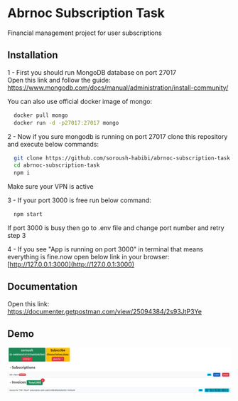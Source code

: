 
# Abrnoc Subscription Task

Financial management project for user subscriptions

## Installation

1 - First you should run MongoDB database on port 27017      
Open this link and follow the guide: https://www.mongodb.com/docs/manual/administration/install-community/    

You can also use official docker image of mongo:

```bash
  docker pull mongo
  docker run -d -p27017:27017 mongo
```
2 - Now if you sure mongodb is running on port 27017 clone this repository and execute below commands:
```bash
  git clone https://github.com/soroush-habibi/abrnoc-subscription-task.git
  cd abrnoc-subscription-task
  npm i
```
Make sure your VPN is active      

3 - If your port 3000 is free run below command:
```bash
  npm start
```

If port 3000 is busy then go to .env file and change port number and retry step 3      

4 - If you see "App is running on port 3000" in terminal that means everything is fine.now open below link in your browser:   
[http://127.0.0.1:3000](http://127.0.0.1:3000)

## Documentation
Open this link:     
https://documenter.getpostman.com/view/25094384/2s93JtP3Ye
## Demo

![Screenshot from 2023-03-10 17-46-21.png](https://github.com/soroush-habibi/abrnoc-subscription-task/blob/master/demo/Screenshot%20from%202023-03-10%2017-46-21.png)

